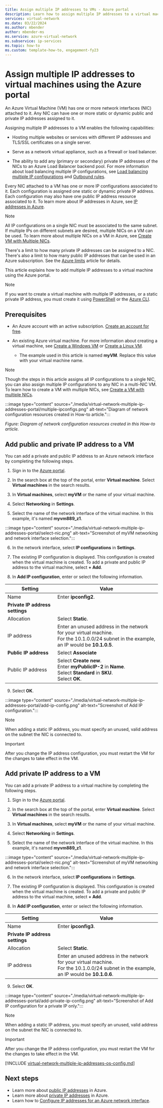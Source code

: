 ```yaml
---
title: Assign multiple IP addresses to VMs - Azure portal
description: Learn how to assign multiple IP addresses to a virtual machine using the Azure portal.
services: virtual-network
ms.date: 03/22/2024
ms.author: mbender
author: mbender-ms
ms.service: azure-virtual-network
ms.subservice: ip-services
ms.topic: how-to
ms.custom: template-how-to, engagement-fy23
---
```

# Assign multiple IP addresses to virtual machines using the Azure portal

An Azure Virtual Machine (VM) has one or more network interfaces (NIC) attached to it. Any NIC can have one or more static or dynamic public and private IP addresses assigned to it. 

Assigning multiple IP addresses to a VM enables the following capabilities:

* Hosting multiple websites or services with different IP addresses and TLS/SSL certificates on a single server.

* Serve as a network virtual appliance, such as a firewall or load balancer.

* The ability to add any (primary or secondary) private IP addresses of the NICs to an Azure Load Balancer backend pool. For more information about load balancing multiple IP configurations, see [Load balancing multiple IP configurations](../../load-balancer/load-balancer-multiple-ip.md?toc=%2fazure%2fvirtual-network%2ftoc.json) and [Outbound rules](../../load-balancer/outbound-rules.md#limitations).

Every NIC attached to a VM has one or more IP configurations associated to it. Each configuration is assigned one static or dynamic private IP address. Each configuration may also have one public IP address resource associated to it. To learn more about IP addresses in Azure, see [IP addresses in Azure](../../virtual-network/ip-services/public-ip-addresses.md).

> [!NOTE]
> All IP configurations on a single NIC must be associated to the same subnet.  If multiple IPs on different subnets are desired, multiple NICs on a VM can be used. To learn more about multiple NICs on a VM in Azure, see [Create VM with Multiple NICs](/azure/virtual-machines/windows/multiple-nics).

There's a limit to how many private IP addresses can be assigned to a NIC. There's also a limit to how many public IP addresses that can be used in an Azure subscription. See the [Azure limits](../../azure-resource-manager/management/azure-subscription-service-limits.md?toc=%2fazure%2fvirtual-network%2ftoc.json#azure-resource-manager-virtual-networking-limits) article for details.

This article explains how to add multiple IP addresses to a virtual machine using the Azure portal. 

> [!NOTE]
> If you want to create a virtual machine with multiple IP addresses, or a static private IP address, you must create it using [PowerShell](virtual-network-multiple-ip-addresses-powershell.md) or the [Azure CLI](virtual-network-multiple-ip-addresses-cli.md). 

## Prerequisites

- An Azure account with an active subscription. [Create an account for free](https://azure.microsoft.com/free/?WT.mc_id=A261C142F).

- An existing Azure virtual machine. For more information about creating a virtual machine, see [Create a Windows VM](/azure/virtual-machines/windows/quick-create-portal) or [Create a Linux VM](/azure/virtual-machines/linux/quick-create-portal). 
    
    - The example used in this article is named **myVM**. Replace this value with your virtual machine name.

> [!NOTE]
> Though the steps in this article assigns all IP configurations to a single NIC, you can also assign multiple IP configurations to any NIC in a multi-NIC VM. To learn how to create a VM with multiple NICs, see [Create a VM with multiple NICs](/azure/virtual-machines/windows/multiple-nics).

:::image type="content" source="./media/virtual-network-multiple-ip-addresses-portal/multiple-ipconfigs.png" alt-text="Diagram of network configuration resources created in How-to article.":::

  *Figure: Diagram of network configuration resources created in this How-to article.*

## Add public and private IP address to a VM

You can add a private and public IP address to an Azure network interface by completing the following steps.

1. Sign in to the [Azure portal](https://portal.azure.com).

2. In the search box at the top of the portal, enter **Virtual machine**. Select **Virtual machines** in the search results.

3. In **Virtual machines**, select **myVM** or the name of your virtual machine.

4. Select **Networking** in **Settings**.

5. Select the name of the network interface of the virtual machine. In this example, it's named **myvm889_z1**.

:::image type="content" source="./media/virtual-network-multiple-ip-addresses-portal/select-nic.png" alt-text="Screenshot of myVM networking and network interface selection.":::

6. In the network interface, select **IP configurations** in **Settings**.

7. The existing IP configuration is displayed. This configuration is created when the virtual machine is created. To add a private and public IP address to the virtual machine, select **+ Add**.

8. In **Add IP configuration**, enter or select the following information.

| Setting | Value |
| ------- | ----- |
| Name | Enter **ipconfig2**. |
| **Private IP address settings** |   |
| Allocation | Select **Static**. |
| IP address | Enter an unused address in the network for your virtual machine. </br> For the 10.1.0.0/24 subnet in the example, an IP would be **10.1.0.5**. |
| **Public IP address** | Select **Associate** |
| Public IP address | Select **Create new**. </br> Enter **myPublicIP-2** in **Name**. </br> Select **Standard** in **SKU**. </br> Select **OK**. |

9. Select **OK**.

:::image type="content" source="./media/virtual-network-multiple-ip-addresses-portal/add-ip-config.png" alt-text="Screenshot of Add IP configuration.":::

> [!NOTE]
> When adding a static IP address, you must specify an unused, valid address on the subnet the NIC is connected to.

> [!IMPORTANT]
> After you change the IP address configuration, you must restart the VM for the changes to take effect in the VM.

## Add private IP address to a VM

You can add a private IP address to a virtual machine by completing the following steps.

1. Sign in to the [Azure portal](https://portal.azure.com).

2. In the search box at the top of the portal, enter **Virtual machine**. Select **Virtual machines** in the search results.

3. In **Virtual machines**, select **myVM** or the name of your virtual machine.

4. Select **Networking** in **Settings**.

5. Select the name of the network interface of the virtual machine. In this example, it's named **myvm889_z1**.

:::image type="content" source="./media/virtual-network-multiple-ip-addresses-portal/select-nic.png" alt-text="Screenshot of myVM networking and network interface selection.":::

6. In the network interface, select **IP configurations** in **Settings**.

7. The existing IP configuration is displayed. This configuration is created when the virtual machine is created. To add a private and public IP address to the virtual machine, select **+ Add**.

8. In **Add IP configuration**, enter or select the following information.

| Setting | Value |
| ------- | ----- |
| Name | Enter **ipconfig3**. |
| **Private IP address settings** |   |
| Allocation | Select **Static**. |
| IP address | Enter an unused address in the network for your virtual machine. </br> For the 10.1.0.0/24 subnet in the example, an IP would be **10.1.0.6**. |

9. Select **OK**.

:::image type="content" source="./media/virtual-network-multiple-ip-addresses-portal/add-private-ip-config.png" alt-text="Screenshot of Add IP configuration for a private IP only.":::

> [!NOTE]
> When adding a static IP address, you must specify an unused, valid address on the subnet the NIC is connected to.

> [!IMPORTANT]
> After you change the IP address configuration, you must restart the VM for the changes to take effect in the VM.

[!INCLUDE [virtual-network-multiple-ip-addresses-os-config.md](../../../includes/virtual-network-multiple-ip-addresses-os-config.md)]

## Next steps

- Learn more about [public IP addresses](public-ip-addresses.md) in Azure.
- Learn more about [private IP addresses](private-ip-addresses.md) in Azure.
- Learn how to [Configure IP addresses for an Azure network interface](virtual-network-network-interface-addresses.md).
